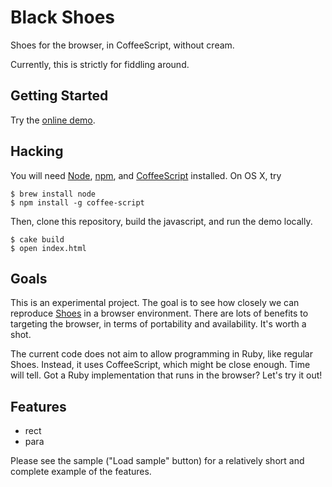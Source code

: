 # Black Shoes

Shoes for the browser, in CoffeeScript, without cream.

Currently, this is strictly for fiddling around.

## Getting Started

Try the [online demo](http://wasnotrice.github.com/shoes-black/).

## Hacking

You will need [Node](http://nodejs.org/), [npm](http://npmjs.org/), and  [CoffeeScript](http://coffeescript.org/) installed. On OS X, try

    $ brew install node
    $ npm install -g coffee-script

Then, clone this repository, build the javascript, and run the demo
locally.

    $ cake build
    $ open index.html

## Goals

This is an experimental project. The goal is to see how closely we can
reproduce [Shoes](http://shoesrb.com) in a browser environment. There
are lots of benefits to targeting the browser, in terms of portability
and availability. It's worth a shot.

The current code does not aim to allow programming in Ruby, like regular
Shoes. Instead, it uses CoffeeScript, which might be close enough. Time
will tell. Got a Ruby implementation that runs in the browser? Let's try
it out!

## Features

- rect
- para

Please see the sample ("Load sample" button) for a relatively short and
complete example of the features.

